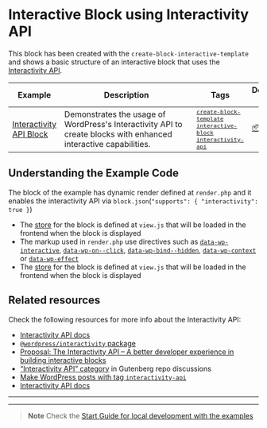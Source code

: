 # Interactive Block using Interactivity API

<!-- @TABLE EXAMPLES BEGIN -->

This block has been created with the `create-block-interactive-template` and shows a basic structure of an interactive block that uses the [Interactivity API](https://developer.wordpress.org/block-editor/reference-guides/interactivity-api/).

<!-- Please, do not remove these @TABLE EXAMPLES BEGIN and @TABLE EXAMPLES END comments or modify the table inside. This table is automatically generated from the data at _data/examples.json and _data/tags.json -->

| Example                                                                                                                          | <span style="display: inline-block; width:250px">Description</span>                                              | Tags                                                                                                                                                                                                                                                                                                                                                                                                                                     | Download .zip                                                                                                                                                                                                                | Live Demo                                                                                                                                                                                                                                                                                                                                              |
| -------------------------------------------------------------------------------------------------------------------------------- | ---------------------------------------------------------------------------------------------------------------- | ---------------------------------------------------------------------------------------------------------------------------------------------------------------------------------------------------------------------------------------------------------------------------------------------------------------------------------------------------------------------------------------------------------------------------------------- | ---------------------------------------------------------------------------------------------------------------------------------------------------------------------------------------------------------------------------- | ------------------------------------------------------------------------------------------------------------------------------------------------------------------------------------------------------------------------------------------------------------------------------------------------------------------------------------------------------ |
| [Interactivity API Block](https://github.com/WordPress/block-development-examples/tree/trunk/plugins/my-first-interactive-block) | Demonstrates the usage of WordPress's Interactivity API to create blocks with enhanced interactive capabilities. | <small><code><a href="https://WordPress.github.io/block-development-examples/?tags=create-block-template">create-block-template</a></code></small> <small><code><a href="https://WordPress.github.io/block-development-examples/?tags=interactive-block">interactive-block</a></code></small> <small><code><a href="https://WordPress.github.io/block-development-examples/?tags=interactivity-api">interactivity-api</a></code></small> | [📦](https://github.com/WordPress/block-development-examples/releases/download/latest/my-first-interactive-block.zip 'Install the plugin on any WordPress site using this zip and activate it to see the example in action') | [![](https://raw.githubusercontent.com/WordPress/block-development-examples/trunk/_assets/icon-wp.svg)](https://playground.wordpress.net/?blueprint-url=https://raw.githubusercontent.com/WordPress/block-development-examples/trunk/plugins/my-first-interactive-block/_playground/blueprint.json 'Click here to access a live demo of this example') |

## Understanding the Example Code

The block of the example has dynamic render defined at `render.php` and it enables the interactivity API via `block.json`(`"supports": { "interactivity": true }`)

-   The [store](https://github.com/WordPress/gutenberg/blob/trunk/packages/interactivity/docs/2-api-reference.md#the-store) for the block is defined at `view.js` that will be loaded in the frontend when the block is displayed
-   The markup used in `render.php` use directives such as [`data-wp-interactive`](https://github.com/WordPress/gutenberg/blob/trunk/packages/interactivity/docs/2-api-reference.md#wp-interactive), [`data-wp-on--click`](https://github.com/WordPress/gutenberg/blob/trunk/packages/interactivity/docs/2-api-reference.md#wp-on), [`data-wp-bind--hidden`](https://github.com/WordPress/gutenberg/blob/trunk/packages/interactivity/docs/2-api-reference.md#wp-bind), [`data-wp-context`](https://github.com/WordPress/gutenberg/blob/trunk/packages/interactivity/docs/2-api-reference.md#wp-context) or [`data-wp-effect`](https://github.com/WordPress/gutenberg/blob/trunk/packages/interactivity/docs/2-api-reference.md#wp-effect)
-   The [store](https://github.com/WordPress/gutenberg/blob/trunk/packages/interactivity/docs/2-api-reference.md#the-store) for the block is defined at `view.js` that will be loaded in the frontend when the block is displayed

## Related resources

Check the following resources for more info about the Interactivity API:

-   [Interactivity API docs](https://github.com/WordPress/gutenberg/tree/trunk/packages/interactivity/docs)
-   [`@wordpress/interactivity` package](https://github.com/WordPress/gutenberg/blob/trunk/packages/interactivity/README.md)
-   [Proposal: The Interactivity API – A better developer experience in building interactive blocks](https://make.wordpress.org/core/2023/03/30/proposal-the-interactivity-api-a-better-developer-experience-in-building-interactive-blocks/)
-   [“Interactivity API” category](https://github.com/WordPress/gutenberg/discussions/categories/interactivity-api) in Gutenberg repo discussions
-   [Make WordPress posts with tag `interactivity-api`](https://make.wordpress.org/core/tag/interactivity-api/)
-   [Interactivity API docs](https://github.com/WordPress/gutenberg/tree/trunk/packages/interactivity/docs)

---

---

> **Note**
> Check the [Start Guide for local development with the examples](https://github.com/WordPress/block-development-examples/wiki/Examples#start-guide-for-local-development-with-the-examples)
